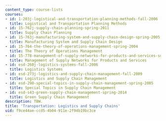 ```yaml
---
content_type: course-lists
courses:
- id: 1-203j-logistical-and-transportation-planning-methods-fall-2006
  title: Logistical and Transportation Planning Methods
- id: 15-762j-supply-chain-planning-spring-2011
  title: Supply Chain Planning
- id: 15-763j-manufacturing-system-and-supply-chain-design-spring-2005
  title: Manufacturing System and Supply Chain Design
- id: 15-764-the-theory-of-operations-management-spring-2004
  title: The Theory of Operations Management
- id: 15-778-management-of-supply-networks-for-products-and-services-summer-2004
  title: Management of Supply Networks for Products and Services
- id: esd-260j-logistics-systems-fall-2006
  title: Logistics Systems
- id: esd-273j-logistics-and-supply-chain-management-fall-2009
  title: Logistics and Supply Chain Management
- id: esd-290-special-topics-in-supply-chain-management-spring-2005
  title: Special Topics in Supply Chain Management
- id: esd-s43-green-supply-chain-management-spring-2014
  title: Green Supply Chain Management
description: TBW.
title: 'Transportation: Logistics and Supply Chains'
uid: f9ce44ae-ccd5-4b04-911e-2f94b19bc3ce
---
```

